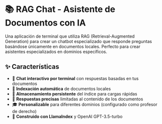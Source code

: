# 📚 RAG Chat - Asistente de Documentos con IA

Una aplicación de terminal que utiliza RAG (Retrieval-Augmented Generation) para crear un chatbot especializado que responde preguntas basándose únicamente en documentos locales. Perfecto para crear asistentes especializados en dominios específicos.

## ✨ Características

- 🤖 **Chat interactivo por terminal** con respuestas basadas en tus documentos
- 📄 **Indexación automática** de documentos locales
- 💾 **Almacenamiento persistente** del índice para cargas rápidas
- 🎯 **Respuestas precisas** limitadas al contenido de los documentos
- 🎓 **Personalizable** para diferentes dominios (configurado como profesor de derecho)
- 🚀 **Construido con LlamaIndex** y OpenAI GPT-3.5-turbo
